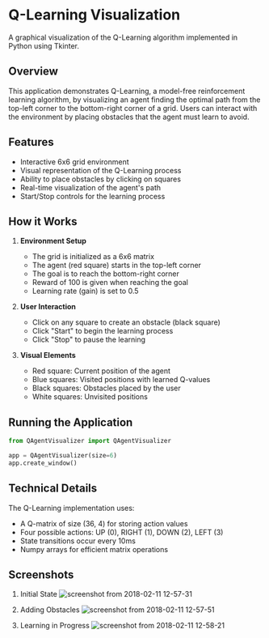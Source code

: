 # Q-Learning Visualization

A graphical visualization of the Q-Learning algorithm implemented in Python using Tkinter.

## Overview

This application demonstrates Q-Learning, a model-free reinforcement learning algorithm, by visualizing an agent finding the optimal path from the top-left corner to the bottom-right corner of a grid. Users can interact with the environment by placing obstacles that the agent must learn to avoid.

## Features

- Interactive 6x6 grid environment
- Visual representation of the Q-Learning process
- Ability to place obstacles by clicking on squares
- Real-time visualization of the agent's path
- Start/Stop controls for the learning process

## How it Works

1. **Environment Setup**
   - The grid is initialized as a 6x6 matrix
   - The agent (red square) starts in the top-left corner
   - The goal is to reach the bottom-right corner
   - Reward of 100 is given when reaching the goal
   - Learning rate (gain) is set to 0.5

2. **User Interaction**
   - Click on any square to create an obstacle (black square)
   - Click "Start" to begin the learning process
   - Click "Stop" to pause the learning

3. **Visual Elements**
   - Red square: Current position of the agent
   - Blue squares: Visited positions with learned Q-values
   - Black squares: Obstacles placed by the user
   - White squares: Unvisited positions

## Running the Application

```python
from QAgentVisualizer import QAgentVisualizer

app = QAgentVisualizer(size=6)
app.create_window()
```

## Technical Details

The Q-Learning implementation uses:
- A Q-matrix of size (36, 4) for storing action values
- Four possible actions: UP (0), RIGHT (1), DOWN (2), LEFT (3)
- State transitions occur every 10ms
- Numpy arrays for efficient matrix operations

## Screenshots

1. Initial State
![screenshot from 2018-02-11 12-57-31](https://user-images.githubusercontent.com/23728874/36073141-f3da8b18-0f2b-11e8-8260-09ecbed82b56.png)

2. Adding Obstacles
![screenshot from 2018-02-11 12-57-51](https://user-images.githubusercontent.com/23728874/36073160-27328056-0f2c-11e8-815c-b10336d3b5f0.png)

3. Learning in Progress
![screenshot from 2018-02-11 12-58-21](https://user-images.githubusercontent.com/23728874/36073163-32f70a1a-0f2c-11e8-95ef-d91929a3bd4a.png)